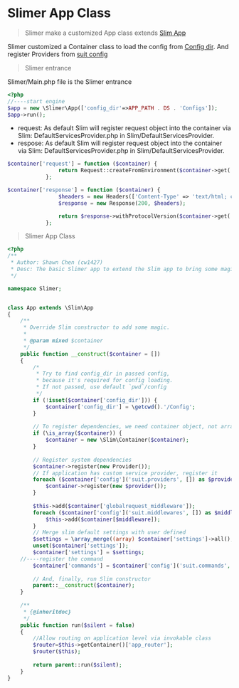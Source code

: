 # Slimer App Class


> Slimer make a customized App class extends [Slim App](www.slimframework.com/docs/v3/objects/application.html)

Slimer customized a Container class to load the config from [Config dir](config?id=config-dir). And register Providers from [suit config](suit-config.md)

> Slimer entrance

Slimer/Main.php file is the Slimer entrance

```PHP
<?php
//----start engine
$app = new \Slimer\App(['config_dir'=>APP_PATH . DS . 'Configs']);
$app->run();
```

- request: As default Slim will register request object into the container via Slim: DefaultServicesProvider.php in Slim/DefaultServicesProvider.
- respose: As default Slim will register request object into the container via Slim: DefaultServicesProvider.php in Slim/DefaultServicesProvider.
  
```PHP
$container['request'] = function ($container) {
                return Request::createFromEnvironment($container->get('environment'));
            };

$container['response'] = function ($container) {
                $headers = new Headers(['Content-Type' => 'text/html; charset=UTF-8']);
                $response = new Response(200, $headers);

                return $response->withProtocolVersion($container->get('settings')['httpVersion']);
            };
```

> Slimer App Class

```PHP
<?php
/**
 * Author: Shawn Chen (cw1427)
 * Desc: The basic Slimer app to extend the Slim app to bring some magic methods.
 */

namespace Slimer;


class App extends \Slim\App
{
    /**
     * Override Slim constructor to add some magic.
     *
     * @param mixed $container
     */
    public function __construct($container = [])
    {
        /*
         * Try to find config_dir in passed config,
         * because it's required for config loading.
         * If not passed, use default `pwd`/config
         */
        if (!isset($container['config_dir'])) {
            $container['config_dir'] = \getcwd().'/Config';
        }
        
        // To register dependencies, we need container object, not array
        if (\is_array($container)) {
            $container = new \Slim\Container($container);
        }
        
        // Register system dependencies
        $container->register(new Provider());
        // If application has custom service provider, register it
        foreach ($container['config']('suit.providers', []) as $provider) {
            $container->register(new $provider());
        }
        
        $this->add($container['globalrequest_middleware']);
        foreach ($container['config']('suit.middlewares', []) as $middleware) {
            $this->add($container[$middleware]);
        }
        // Merge slim default settings with user defined
        $settings = \array_merge((array) $container['settings']->all(), $container['config']('suit.settings', []));
        unset($container['settings']);
        $container['settings'] = $settings;
	//----register the command
        $container['commands'] = $container['config']('suit.commands', []);
        
        // And, finally, run Slim constructor
        parent::__construct($container);
    }
    
    /**
     * {@inheritdoc}
     */
    public function run($silent = false)
    {
        //Allow routing on application level via invokable class
        $router=$this->getContainer()['app_router'];
        $router($this);
        
        return parent::run($silent);
    }
}

```